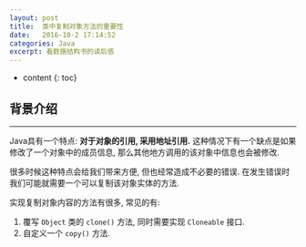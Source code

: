 ```yaml
---
layout: post
title:  类中复制对象方法的重要性
date:   2016-10-2 17:14:52
categories: Java
excerpt: 看数据结构书的读后感
---
```


* content
{: toc}

## 背景介绍

---

Java具有一个特点: **对于对象的引用, 采用地址引用.** 这种情况下有一个缺点是如果修改了一个对象中的成员信息, 那么其他地方调用的该对象中信息也会被修改.   
   
很多时候这种特点会给我们带来方便, 但也经常造成不必要的错误. 在发生错误时我们可能就需要一个可以复制该对象实体的方法.  
    
实现复制对象内容的方法有很多, 常见的有:  
1. 覆写 `Object` 类的 `clone()` 方法, 同时需要实现 `Cloneable` 接口.   
2. 自定义一个 `copy()` 方法.

